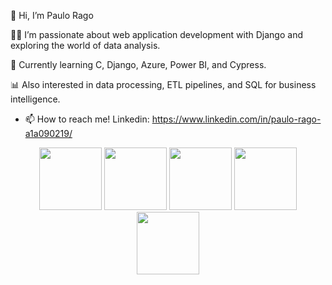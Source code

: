👋 Hi, I’m Paulo Rago

👨‍💻 I’m passionate about web application development with Django and exploring the world of data analysis.

🌱 Currently learning C, Django, Azure, Power BI, and Cypress.

📊 Also interested in data processing, ETL pipelines, and SQL for business intelligence.

- 📫 How to reach me! Linkedin: https://www.linkedin.com/in/paulo-rago-a1a090219/


<p align="center">
  <img src="https://cdn.jsdelivr.net/gh/devicons/devicon@latest/icons/python/python-original-wordmark.svg" width="100"/>
  <img src="https://cdn.jsdelivr.net/gh/devicons/devicon@latest/icons/django/django-plain.svg" width="100"/>
  <img src="https://cdn.jsdelivr.net/gh/devicons/devicon@latest/icons/pandas/pandas-original-wordmark.svg" width="100"/>
  <img src="https://cdn.jsdelivr.net/gh/devicons/devicon@latest/icons/matplotlib/matplotlib-plain.svg" width="100"/>
  <img src="https://cdn.jsdelivr.net/gh/devicons/devicon@latest/icons/plotly/plotly-original.svg" width="100" />
</p>

